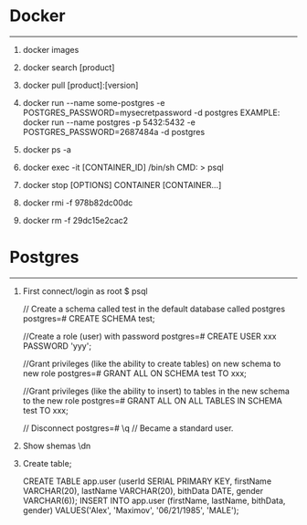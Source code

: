 # Docker
********************************

1. docker images

2. docker search [product]

3. docker pull [product]:[version]

4. docker run --name some-postgres -e POSTGRES_PASSWORD=mysecretpassword -d postgres
    EXAMPLE: docker run --name postgres -p 5432:5432 -e POSTGRES_PASSWORD=2687484a -d postgres

5. docker ps -a

6. docker exec -it [CONTAINER_ID] /bin/sh
    CMD: > psql

7.  docker stop [OPTIONS] CONTAINER [CONTAINER...]

8.   docker rmi -f 978b82dc00dc

9.   docker rm -f 29dc15e2cac2


# Postgres
********************************

1. First connect/login as root
	$ psql

	// Create a schema called test in the default database called postgres
	postgres=# CREATE SCHEMA test;

	//Create a role (user) with password
	postgres=# CREATE USER xxx PASSWORD 'yyy';

	//Grant privileges (like the ability to create tables) on new schema to new role
	postgres=# GRANT ALL ON SCHEMA test TO xxx;

	//Grant privileges (like the ability to insert) to tables in the new schema to the new role
	postgres=# GRANT ALL ON ALL TABLES IN SCHEMA test TO xxx;

	// Disconnect
	postgres=# \q
	// Became a standard user.

2. Show shemas
	\dn

3. Create table;

	CREATE TABLE app.user (userId SERIAL PRIMARY KEY, firstName VARCHAR(20), lastName VARCHAR(20), bithData DATE, gender VARCHAR(6));
	INSERT INTO app.user (firstName, lastName, bithData, gender) VALUES('Alex', 'Maximov', '06/21/1985', 'MALE');
